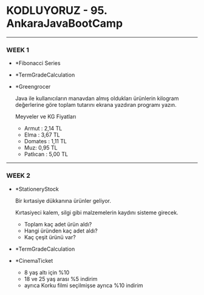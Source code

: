 # KODLUYORUZ - 95. AnkaraJavaBootCamp
---
### WEEK 1
- *Fibonacci Series
- *TermGradeCalculation
- *Greengrocer
    
    Java ile kullanıcıların manavdan almış oldukları ürünlerin kilogram değerlerine göre toplam tutarını ekrana yazdıran programı yazın.

    Meyveler ve KG Fiyatları

    - Armut : 2,14 TL
    - Elma : 3,67 TL
    - Domates : 1,11 TL
    - Muz: 0,95 TL
    - Patlıcan : 5,00 TL
---
### WEEK 2
- *StationeryStock

    Bir kırtasiye dükkanına ürünler geliyor.
    
    Kırtasiyeci kalem, silgi gibi malzemelerin kaydını sisteme girecek.
    - Toplam kaç adet ürün aldı?
    - Hangi üründen kaç adet aldı?
    - Kaç çeşit ürünü var?
    
- *TermGradeCalculation
- *CinemaTicket
    - 8 yaş altı için %10
    - 18 ve 25 yaş arası %5 indirim
    - ayrıca Korku filmi seçilmişse ayrıca %10 indirim
